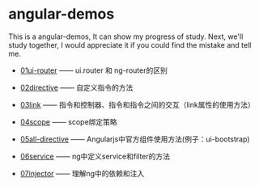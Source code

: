 # angular-demos
This is a angular-demos, It can show my progress of study. Next, we'll study together, I would appreciate it if you could find the mistake and tell me.

- [01ui-router](https://github.com/flyingpig2016/angular-demos/tree/master/01ui-router) —— ui.router 和 ng-router的区别

- [02directive](https://github.com/flyingpig2016/angular-demos/tree/master/02directive) —— 自定义指令的方法

- [03link](https://github.com/flyingpig2016/angular-demos/tree/master/03link) —— 指令和控制器、指令和指令之间的交互（link属性的使用方法）

- [04scope](https://github.com/flyingpig2016/angular-demos/tree/master/04scope) —— scope绑定策略

- [05all-directive]() —— Angularjs中官方组件使用方法(例子：ui-bootstrap)

- [06service]() —— ng中定义service和filter的方法

- [07injector]() —— 理解ng中的依赖和注入



